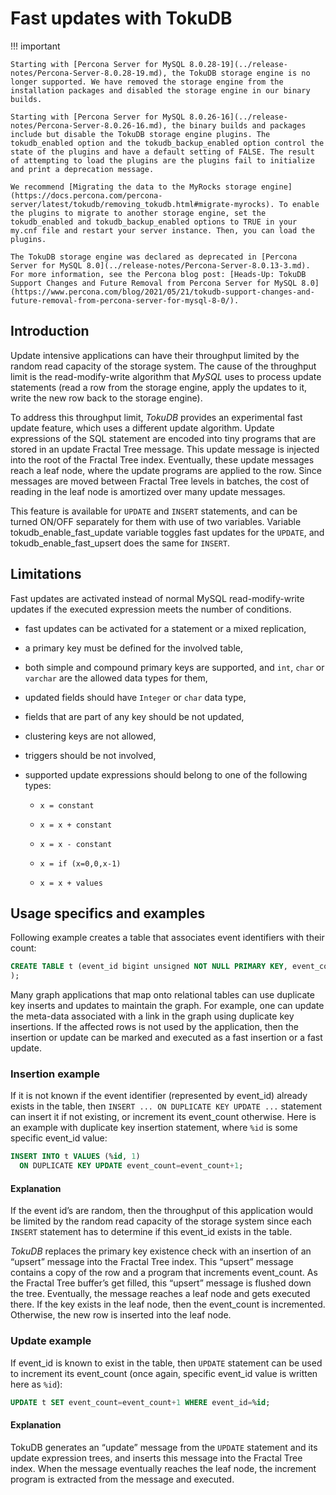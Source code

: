 # Fast updates with TokuDB

!!! important

    Starting with [Percona Server for MySQL 8.0.28-19](../release-notes/Percona-Server-8.0.28-19.md), the TokuDB storage engine is no longer supported. We have removed the storage engine from the installation packages and disabled the storage engine in our binary builds.

    Starting with [Percona Server for MySQL 8.0.26-16](../release-notes/Percona-Server-8.0.26-16.md), the binary builds and packages include but disable the TokuDB storage engine plugins. The tokudb_enabled option and the tokudb_backup_enabled option control the state of the plugins and have a default setting of FALSE. The result of attempting to load the plugins are the plugins fail to initialize and print a deprecation message.

    We recommend [Migrating the data to the MyRocks storage engine](https://docs.percona.com/percona-server/latest/tokudb/removing_tokudb.html#migrate-myrocks). To enable the plugins to migrate to another storage engine, set the tokudb_enabled and tokudb_backup_enabled options to TRUE in your my.cnf file and restart your server instance. Then, you can load the plugins.

    The TokuDB storage engine was declared as deprecated in [Percona Server for MySQL 8.0](../release-notes/Percona-Server-8.0.13-3.md). For more information, see the Percona blog post: [Heads-Up: TokuDB Support Changes and Future Removal from Percona Server for MySQL 8.0](https://www.percona.com/blog/2021/05/21/tokudb-support-changes-and-future-removal-from-percona-server-for-mysql-8-0/).

## Introduction

Update intensive applications can have their throughput limited by the random
read capacity of the storage system. The cause of the throughput limit is the
read-modify-write algorithm that *MySQL* uses to process update statements
(read a row from the storage engine, apply the updates to it, write the new row
back to the storage engine).

To address this throughput limit, *TokuDB* provides an experimental fast update
feature, which uses a different update algorithm. Update expressions of the SQL
statement are encoded into tiny programs that are stored in an update Fractal
Tree message. This update message is injected into the root of the Fractal Tree
index. Eventually, these update  messages reach a leaf node, where the update
programs are applied to the row. Since messages are moved between Fractal Tree
levels in batches, the cost of reading in the leaf node is amortized over many
update messages.

This feature is available for `UPDATE` and `INSERT` statements, and can be
turned ON/OFF separately for them with use of two variables. Variable
tokudb_enable_fast_update variable toggles fast updates for the
`UPDATE`, and  tokudb_enable_fast_upsert does the same  for
`INSERT`.

## Limitations

Fast updates are activated instead of normal MySQL read-modify-write updates
if the executed expression meets the number of conditions.

* fast updates can be activated for a statement or a mixed replication,

* a primary key must be defined for the involved table,

* both simple and compound primary keys are supported, and `int`, `char` or `varchar` are the allowed data types for them,

* updated fields should have `Integer` or `char` data type,

* fields that are part of any key should be not updated,

* clustering keys are not allowed,

* triggers should be not involved,

* supported update expressions should belong to one of the following types:

    * `x = constant`

    * `x = x + constant`

    * `x = x - constant`

    * `x = if (x=0,0,x-1)`

    * `x = x + values`

## Usage specifics and examples

Following example creates a table that associates event identifiers with their
count:

```sql
CREATE TABLE t (event_id bigint unsigned NOT NULL PRIMARY KEY, event_count bigint unsigned NOT NULL
);
```

Many graph applications that map onto relational tables can use duplicate key
inserts and updates to maintain the graph. For example, one can update the
meta-data associated with a link in the graph using duplicate key insertions.
If the affected rows is not used by the application, then the insertion or
update can be marked and executed as a fast insertion or a fast update.

### Insertion example

If it is not known if the event identifier (represented by event_id) already
exists in the table, then `INSERT ... ON DUPLICATE KEY UPDATE ...` statement
can insert it if not existing, or increment its event_count otherwise. Here
is an example with duplicate key insertion statement, where `%id` is some
specific event_id value:

```sql
INSERT INTO t VALUES (%id, 1)
  ON DUPLICATE KEY UPDATE event_count=event_count+1;
```

#### Explanation

If the event id’s are random, then the throughput of this application would be
limited by the random read capacity of the storage system since each `INSERT`
statement has to determine if this event_id exists in the table.

*TokuDB* replaces the primary key existence check with an insertion of an
“upsert” message into the Fractal Tree index. This “upsert” message contains a
copy of the row and a program that increments event_count. As the Fractal Tree
buffer’s get filled, this “upsert” message is flushed down the tree.
Eventually, the message reaches a leaf node and gets executed there.
If the key exists in the leaf node, then the event_count is incremented.
Otherwise, the new row is inserted into the leaf node.

### Update example

If event_id is known to exist in the table, then `UPDATE` statement can be
used to increment its event_count (once again, specific event_id value is
written here as `%id`):

```sql
UPDATE t SET event_count=event_count+1 WHERE event_id=%id;
```

#### Explanation

TokuDB generates an “update” message from the `UPDATE` statement and its
update expression trees, and inserts this message into the Fractal Tree index.
When the message eventually reaches the leaf node, the increment program is
extracted from the message and executed.
